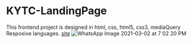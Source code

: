 # KYTC-LandingPage
This frontend project is designed in html, css, html5, css3, mediaQuery Resposive languages.
[site](https://kareemnasman.github.io/KYTC-LandingPage/)
![WhatsApp Image 2021-03-02 at 7 02 20 PM](https://user-images.githubusercontent.com/79852385/110249911-534d0f80-7f81-11eb-8c5d-22e5888d4a7f.jpeg)

